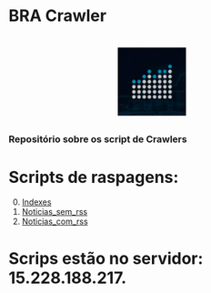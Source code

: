 # BRA Crawler

<h1 align="center">
  <img src="./logo-image/bra.png" alt="Swift Logo" width="120">
</h1>

### Repositório sobre os script de Crawlers

# Scripts de raspagens:
0. [Indexes](teste1/README.md)
1. [Noticias_sem_rss](teste2/README.md)
2. [Noticias_com_rss](teste3/README.md)


# Scrips estão no servidor: 15.228.188.217.
